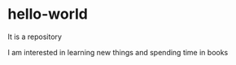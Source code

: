 # hello-world
It is a repository

I am interested in learning new things and spending time in books
